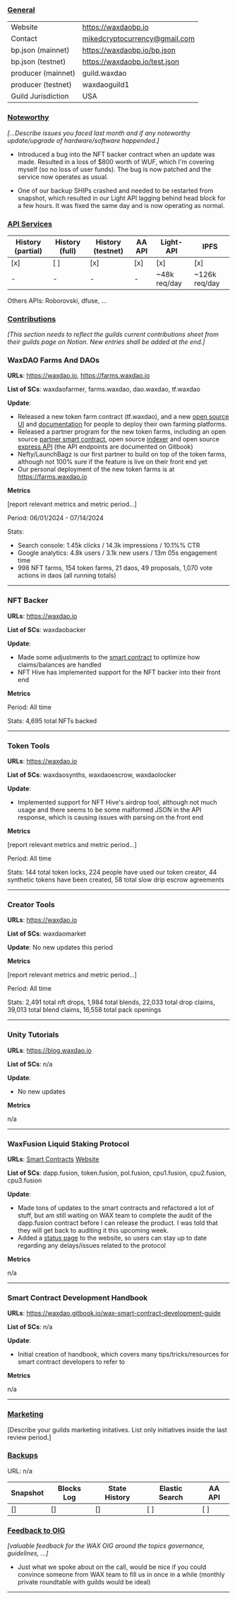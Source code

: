 ### <ins>General</ins>

|  |  |
| --- | --- |
| Website | https://waxdaobp.io |
| Contact | mikedcryptocurrency@gmail.com |
| bp.json (mainnet) | https://waxdaobp.io/bp.json |
| bp.json (testnet) | https://waxdaobp.io/test.json |
| producer (mainnet) | guild.waxdao |
| producer (testnet) | waxdaoguild1 |
| Guild Jurisdiction | USA |

### <ins>Noteworthy</ins>
*[...Describe issues you faced last month and if any noteworthy update/upgrade of hardware/software happended.]*

- Introduced a bug into the NFT backer contract when an update was made. Resulted in a loss of $800 worth of WUF, which I'm covering myself (so no loss of user funds). The bug is now patched and the service now operates as usual.

- One of our backup SHIPs crashed and needed to be restarted from snapshot, which resulted in our Light API lagging behind head block for a few hours. It was fixed the same day and is now operating as normal.

### <ins>API Services</ins>

| History (partial) | History (full) | History (testnet) | AA API | Light-API  | IPFS |
|--------|--------|--------|--------|--------|--------|
| [x] | [ ] | [x] | [x] | [x] | [x] | 
| - | - | - | - | ~48k req/day |  ~126k req/day |

Others APIs: Roborovski, dfuse, ...

### <ins>Contributions</ins>
*[This section needs to reflect the guilds current contributions sheet from their guilds page on Notion. New entries shall be added at the end.]*

### WaxDAO Farms And DAOs

**URLs**: https://waxdao.io, https://farms.waxdao.io

**List of SCs**: waxdaofarmer, farms.waxdao, dao.waxdao, tf.waxdao

**Update**: 
- Released a new token farm contract (tf.waxdao), and a new [open source UI](https://github.com/mdcryptonfts/farm-partner-ui) and [documentation](https://waxdao.gitbook.io/waxdao) for people to deploy their own farming platforms.
- Released a partner program for the new token farms, including an open source [partner smart contract](https://github.com/mdcryptonfts/farm-partner-contract), open source [indexer](https://github.com/mdcryptonfts/token-farms-indexer) and open source [express API](https://github.com/mdcryptonfts/token-farms-api) (the API endpoints are documented on Gitbook)
- Nefty/LaunchBagz is our first partner to build on top of the token farms, although not 100% sure if the feature is live on their front end yet
- Our personal deployment of the new token farms is at https://farms.waxdao.io

**Metrics**

[report relevant metrics and metric period...]

Period: 06/01/2024 - 07/14/2024

Stats:

- Search console: 1.45k clicks / 14.3k impressions / 10.1%% CTR
- Google analytics: 4.8k users / 3.1k new users / 13m 05s engagement time
- 998 NFT farms, 154 token farms, 21 daos, 49 proposals, 1,070 vote actions in daos (all running totals)


---

### NFT Backer

**URLs**: https://waxdao.io

**List of SCs**: waxdaobacker

**Update**: 
- Made some adjustments to the [smart contract](https://github.com/mdcryptonfts/backed_nfts_v2) to optimize how claims/balances are handled
- NFT Hive has implemented support for the NFT backer into their front end

**Metrics**

Period: All time

Stats: 4,695 total NFTs backed


---

### Token Tools

**URLs**: https://waxdao.io

**List of SCs**: waxdaosynths, waxdaoescrow, waxdaolocker

**Update**: 
- Implemented support for NFT Hive's airdrop tool, although not much usage and there seems to be some malformed JSON in the API response, which is causing issues with parsing on the front end

**Metrics**

[report relevant metrics and metric period...]

Period: All time

Stats: 144 total token locks, 224 people have used our token creator, 44 synthetic tokens have been created, 58 total slow drip escrow agreements


---


### Creator Tools

**URLs**: https://waxdao.io

**List of SCs**: waxdaomarket

**Update**: 
No new updates this period

**Metrics**

[report relevant metrics and metric period...]

Period: All time

Stats: 2,491 total nft drops, 1,984 total blends, 22,033 total drop claims, 39,013 total blend claims, 16,558 total pack openings


---

### Unity Tutorials

**URLs**: https://blog.waxdao.io

**List of SCs**: n/a

**Update**: 
- No new updates

**Metrics**

n/a


---

### WaxFusion Liquid Staking Protocol

**URLs**:
[Smart Contracts]([https://github.com/mdcryptonfts/token.fusion](https://github.com/mdcryptonfts/waxfusion))
[Website](https://github.com/mdcryptonfts/dapp.fusion)


**List of SCs**: dapp.fusion, token.fusion, pol.fusion, cpu1.fusion, cpu2.fusion, cpu3.fusion

**Update**: 

- Made tons of updates to the smart contracts and refactored a lot of stuff, but am still waiting on WAX team to complete the audit of the dapp.fusion contract before I can release the product. I was told that they will get back to auditing it this upcoming week.
- Added a [status page](https://test.waxfusion.io/status) to the website, so users can stay up to date regarding any delays/issues related to the protocol

**Metrics**

n/a

---

### Smart Contract Development Handbook

**URLs**: https://waxdao.gitbook.io/wax-smart-contract-development-guide

**List of SCs**: n/a

**Update**: 
- Initial creation of handbook, which covers many tips/tricks/resources for smart contract developers to refer to

**Metrics**

n/a


---


### <ins>Marketing</ins>
[Describe your guilds marketing initatives. List only initiatives inside the last review period.]


### <ins>Backups </ins>
URL: n/a

| Snapshot | Blocks Log | State History | Elastic Search | AA API |
|--------|--------|--------|--------|--------|
| [] | [] | [] | [ ] | [ ] |


### <ins>Feedback to OIG</ins>
*[valuable feedback for the WAX OIG around the topics governance, guidelines, ...]*

- Just what we spoke about on the call, would be nice if you could convince someone from WAX team to fill us in once in a while (monthly private roundtable with guilds would be ideal)

----
